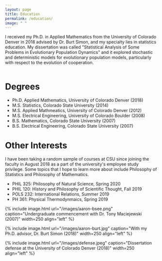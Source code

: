 ```yaml
---
layout: page
title: Education 
permalink: /education/
image: " "
---
```


I received my Ph.D. in Applied Mathematics from the University of Colorado Denver in 2018 advised by Dr. Burt Simon, and my specialty lies in statistics education. My dissertation was called "Statistical Analysis of Some Problems in Evolutionary Population Dynamics" and it explored stochastic and deterministic models for evolutionary population models, particularly with respect to the evolution of cooperation.

<hr style="clear:both;visibility: hidden;" />   

# Degrees

- Ph.D. Applied Mathematics, University of Colorado Denver (2018)
- M.S. Statistics, Colorado State University (2014)
- M.S. Applied Mathmeatics, University of Colorado Denver (2012)
- M.S. Electrical Engineering, University of Colorado Boulder (2008)
- B.S. Mathematics, Colorado State University (2007)
- B.S. Electrical Engineering, Colorado State University (2007)
 
# Other Interests

I have been taking a random sample of courses at CSU since joining the faculty in August 2018 as a part of the university's employee study privilege. Some topics that I hope to learn more about include Philosophy of Statistics and Philosophy of Mathematics.

- PHIL 325: Philosophy of Natural Science, Spring 2020
- PHIL 120: History and Philosophy of Scientific Thought, Fall 2019
- POLS 232: International Relations, Summer 2019
- PH 361: Physical Thermodynmaics, Spring 2019

{% include image.html url="/images/aaron-bsee.png" caption="Undergraduate commencement with Dr. Tony Maciejewski (2007)" width=250 align="left" %} 

{% include image.html url="/images/aaron-burt.jpg" caption="With my Ph.D. advisor, Dr. Burt Simon (2018)" width=250  align="left" %}

{% include image.html url="/images/defense.jpeg" caption="Dissertation defense at the University of Colorado Denver (2018)" width=250 align="left" %}

